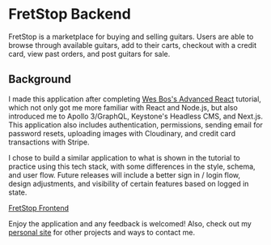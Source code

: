 # FretStop Backend
FretStop is a marketplace for buying and selling guitars. Users are able to browse through available guitars, add to their carts, checkout with a credit card, view past orders, and post guitars for sale. 

## Background
I made this application after completing [Wes Bos's Advanced React](https://advancedreact.com/) tutorial, which not only got me more familiar with React and Node.js, but also introduced me to Apollo 3/GraphQL, Keystone's Headless CMS, and Next.js. This application also includes authentication, permissions, sending email for password resets, uploading images with Cloudinary, and credit card transactions with Stripe.

I chose to build a similar application to what is shown in the tutorial to practice using this tech stack, with some differences in the style, schema, and user flow. Future releases will include a better sign in / login flow, design adjustments, and visibility of certain features based on logged in state. 

[FretStop Frontend](https://github.com/robkondrat/fretstop_frontend)

Enjoy the application and any feedback is welcomed! Also, check out my [personal site](http://robkondrat.com/) for other projects and ways to contact me.